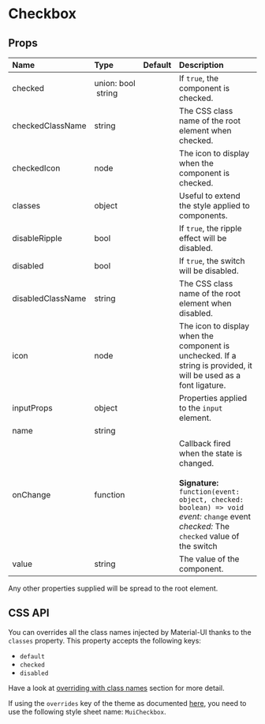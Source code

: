 <!--- This documentation is automatically generated, do not try to edit it. -->

# Checkbox



## Props
| Name | Type | Default | Description |
|:-----|:-----|:--------|:------------|
| checked | union:&nbsp;bool<br>&nbsp;string<br> |  | If `true`, the component is checked. |
| checkedClassName | string |  | The CSS class name of the root element when checked. |
| checkedIcon | node |  | The icon to display when the component is checked. |
| classes | object |  | Useful to extend the style applied to components. |
| disableRipple | bool |  | If `true`, the ripple effect will be disabled. |
| disabled | bool |  | If `true`, the switch will be disabled. |
| disabledClassName | string |  | The CSS class name of the root element when disabled. |
| icon | node |  | The icon to display when the component is unchecked. If a string is provided, it will be used as a font ligature. |
| inputProps | object |  | Properties applied to the `input` element. |
| name | string |  |  |
| onChange | function |  | Callback fired when the state is changed.<br><br>**Signature:**<br>`function(event: object, checked: boolean) => void`<br>*event:* `change` event<br>*checked:* The `checked` value of the switch |
| value | string |  | The value of the component. |

Any other properties supplied will be spread to the root element.

## CSS API

You can overrides all the class names injected by Material-UI thanks to the `classes` property.
This property accepts the following keys:
- `default`
- `checked`
- `disabled`

Have a look at [overriding with class names](/customization/overrides#overriding-with-class-names)
section for more detail.

If using the `overrides` key of the theme as documented
[here](/customization/themes#customizing-all-instances-of-a-component-type),
you need to use the following style sheet name: `MuiCheckbox`.
